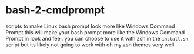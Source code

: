 # bash-2-cmdprompt
scripts to make Linux bash prompt look more like Windows Command Prompt 
this will make your bash prompt more like the Windows Command Prompt in look and feel.
you can choose to use it with zsh in the `install.sh` script but its likely not going to work with oh my zsh themes very well
